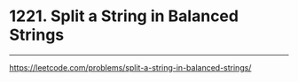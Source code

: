 # 1221. Split a String in Balanced Strings

----

https://leetcode.com/problems/split-a-string-in-balanced-strings/